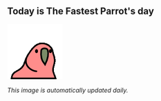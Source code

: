 ## Today is The Fastest Parrot's day

![An animated GIF of a parrot, probably multi-colored](https://raw.githubusercontent.com/jmhobbs/cultofthepartyparrot.com/master/parrots/hd/thefastestparrot.gif)

*This image is automatically updated daily.*
